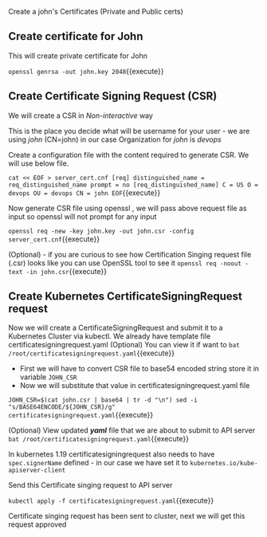 Create a john's Certificates (Private and Public certs)

## Create certificate for John

This will create private certificate for John

`openssl genrsa -out john.key 2048`{{execute}}

## Create Certificate Signing Request (CSR)

We will create a CSR in *Non-interactive* way

This is the place you decide what will be username for your user - we are using *john* (CN=john) in our case
Organization for *john* is *devops* 

Create a configuration file with the content required to generate CSR. We will use below file.

`
cat << EOF > server_cert.cnf
[req]
distinguished_name = req_distinguished_name
prompt = no
[req_distinguished_name]
C = US
O = devops
OU = devops
CN = john
EOF
`{{execute}}

Now generate CSR file using openssl , we will pass above request file as input so openssl will not prompt for any input

`
openssl req -new -key john.key -out john.csr -config server_cert.cnf
`{{execute}}

(Optional) - if you are curious to see how Certification Singing request file (.csr) looks like you can use OpenSSL tool to see it 
`openssl req -noout -text -in john.csr`{{execute}}

## Create Kubernetes CertificateSigningRequest request

Now we will create a CertificateSigningRequest and submit it to a Kubernetes Cluster via kubectl. We already have template file certificatesigningrequest.yaml 
(Optional) You can view it if want to `bat /root/certificatesigningrequest.yaml`{{execute}}

- First we will have to convert CSR file to base54 encoded string store it in variable `JOHN_CSR`
- Now we will substitute that value in certificatesigningrequest.yaml file 

`
JOHN_CSR=$(cat john.csr | base64 | tr -d "\n")
sed -i "s/BASE64ENCODE/${JOHN_CSR}/g" certificatesigningrequest.yaml
`{{execute}}

(Optional) View updated ***yaml*** file that we are about to submit to API server `bat /root/certificatesigningrequest.yaml`{{execute}}

In kubernetes 1.19 certificatesigningrequest also needs to have `spec.signerName` defined - in our case we have set it to `kubernetes.io/kube-apiserver-client`

Send this Certificate singing request to API server 

`kubectl apply -f certificatesigningrequest.yaml`{{execute}} 

Certificate singing request has been sent to cluster, next we will get this request approved
